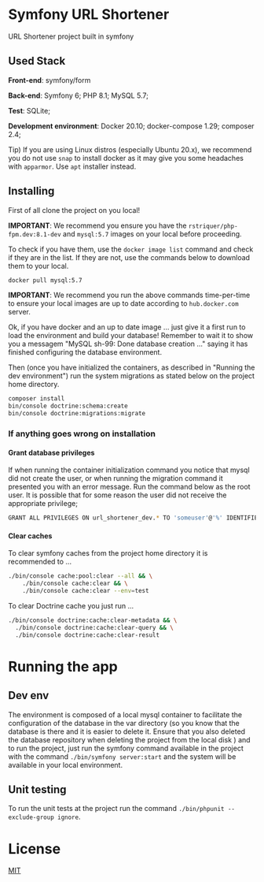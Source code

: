 # Symfony URL Shortener

URL Shortener project built in symfony

## Used Stack

**Front-end**: symfony/form

**Back-end**: Symfony 6; PHP 8.1; MySQL 5.7;

**Test**: SQLite;

**Development environment**: Docker 20.10; docker-compose 1.29; composer 2.4;

Tip) If you are using Linux distros (especially Ubuntu 20.x), we recommend you do not use `snap` to install docker as it may give you some headaches with `apparmor`. Use `apt` installer instead.

## Installing

First of all clone the project on you local!

**IMPORTANT**: We recommend you ensure you have the `rstriquer/php-fpm.dev:8.1-dev` and `mysql:5.7` images on your local before proceeding.

To check if you have them, use the `docker image list` command and check if they are in the list. If they are not, use the commands below to download them to your local.

```bash
docker pull mysql:5.7
```

**IMPORTANT**: We recommend you run the above commands time-per-time to ensure your local images are up to date according to `hub.docker.com` server.

Ok, if you have docker and an up to date image ... just give it a first run to load the environment and build your database! Remember to wait it to show you a messagem "MySQL sh-99: Done database creation ..." saying it has finished configuring the database environment.

Then (once you have initialized the containers, as described in "Running the dev environment") run the system migrations as stated below on the project home directory.

```bash
composer install
bin/console doctrine:schema:create
bin/console doctrine:migrations:migrate
```

### If anything goes wrong on installation

#### Grant database privileges

If when running the container initialization command you notice that mysql did not create the user, or when running the migration command it presented you with an error message. Run the command below as the root user. It is possible that for some reason the user did not receive the appropriate privilege;

```bash
GRANT ALL PRIVILEGES ON url_shortener_dev.* TO 'someuser'@'%' IDENTIFIED BY '123456';
```

#### Clear caches

To clear symfony caches from the project home directory it is recommended to ...

```bash
./bin/console cache:pool:clear --all && \
    ./bin/console cache:clear && \
    ./bin/console cache:clear --env=test
```

To clear Doctrine cache you just run ...

```bash
./bin/console doctrine:cache:clear-metadata && \
  ./bin/console doctrine:cache:clear-query && \
  ./bin/console doctrine:cache:clear-result
```

# Running the app

## Dev env

The environment is composed of a local mysql container to facilitate the configuration of the database in the var directory (so you know that the database is there and it is easier to delete it. Ensure that you also deleted the database repository when deleting the project from the local disk ) and to run the project, just run the symfony command available in the project with the command `./bin/symfony server:start` and the system will be available in your local environment.

## Unit testing

To run the unit tests at the project run the command `./bin/phpunit --exclude-group ignore`.

# License

[MIT](https://choosealicense.com/licenses/mit/)
